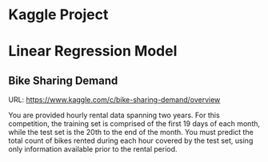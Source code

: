 # Kaggle Project 

# Linear Regression Model

## Bike Sharing Demand
URL: https://www.kaggle.com/c/bike-sharing-demand/overview

You are provided hourly rental data spanning two years. For this competition, the training set is comprised of the first 19 days of each month, while the test set is the 20th to the end of the month. You must predict the total count of bikes rented during each hour covered by the test set, using only information available prior to the rental period.

